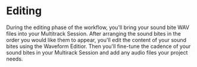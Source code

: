 # Editing

During the editing phase of the workflow, you'll bring your sound bite WAV files into your Multitrack Session. After arranging the sound bites in the order you would like them to appear, you'll edit the content of your sound bites using the Waveform Editior. Then you'll fine-tune the cadence of your sound bites in your Multirack Session and add any audio files your project needs.

